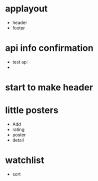 # applayout
- header
- footer

# api info confirmation
- test api
- 

# start to make header


# little posters
- Add
- rating 
- poster
- detail

# watchlist
- sort